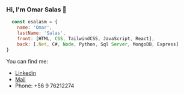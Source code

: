 ### Hi, I'm Omar Salas 👋

```js
  const osalasm = {
    name: 'Omar',
    lastName: 'Salas',
    front: [HTML, CSS, TailwindCSS, JavaScript, React],
    back: [.Net, C#, Node, Python, Sql Server, MongoDB, Express]
}
```

You can find me:
- [Linkedin](https://www.linkedin.com/in/omar-salas-461220266/)
- [Mail](o.salas.mar@gmail.com)
- Phone: +56 9 76212274

<!--
**osalasm/osalasm** is a ✨ _special_ ✨ repository because its `README.md` (this file) appears on your GitHub profile.

Here are some ideas to get you started:

- 🔭 I’m currently working on ...
- 🌱 I’m currently learning ...
- 👯 I’m looking to collaborate on ...
- 🤔 I’m looking for help with ...
- 💬 Ask me about ...
- 📫 How to reach me: ...
- 😄 Pronouns: ...
- ⚡ Fun fact: ...
-->
